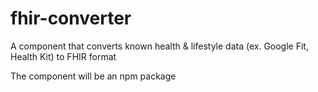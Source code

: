 # fhir-converter
A component that converts known health &amp; lifestyle data (ex. Google Fit, Health Kit) to FHIR format

The component will be an npm package
